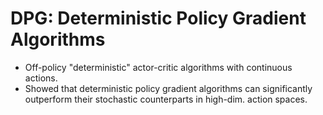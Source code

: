 # DPG: Deterministic Policy Gradient Algorithms


- Off-policy "deterministic" actor-critic algorithms with continuous actions.
- Showed that deterministic policy gradient algorithms can significantly outperform their stochastic counterparts in high-dim. action spaces.
